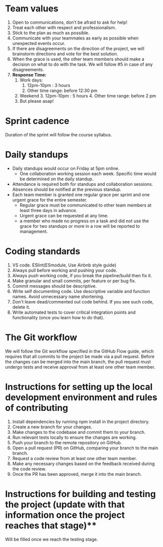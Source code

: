 

# Team values
1. Open to communications, don’t be afraid to ask for help!
2. Treat each other with respect and professionalism.
3. Stick to the plan as much as possible.
4. Communicate with your teammates as early as possible when unexpected events occur.
5. If there are disagreements on the direction of the project, we will brainstorm directions and vote for the best solution.
6. When the grace is used, the other team members should make a decision on what to do with the task. We will follow #5 in case of any disagreements.
7. **Response Time:**
    1. Work days: 
        1. 12pm-10pm : 3 hours
        2. Other time range: before 12:30 pm
    2. Weekend 
        3. 12pm-10pm : 5 hours 
        4. Other time range: before 2 pm
    3. But please asap!

# Sprint cadence


Duration of the sprint will follow the course syllabus.


# Daily standups



* Daily standups would occur on Friday at 5pm online. 
    * One collaboration working session each week. Specific time would be determined on the daily standup.
* Attendance is required both for standups and collaboration sessions. Absences should be notified at the previous standup.
* Each team member is granted one regular grace per sprint and one urgent grace for the entire semester.
    * Regular grace must be communicated to other team members at least three days in advance.
    * Urgent grace can be requested at any time.
    * a member who made no progress on a task and did not use the grace for two standups or more in a row will be reported to management.


# Coding standards



1. VS code. ESlint(ESmodule, Use Airbnb style guide)
2. Always pull before working and pushing your code.
3. Always push working code, if you break the pipeline/build then fix it.
4. Make granular and small commits, per feature or per bug fix.
5. Commit messages should be descriptive.
6. Write self documenting code. Use descriptive variable and function names. Avoid unnecessary name shortening.
7. Don't leave dead/commented out code behind. If you see such code, delete it.
8. Write automated tests to cover critical integration points and functionality (once you learn how to do that).


# The Git workflow

We will follow the Git workflow specified in the GitHub Flow guide, which requires that all commits to the project be made via a pull request. Before the changes can be merged into the main branch, the pull request must undergo tests and receive approval from at least one other team member. 


# Instructions for setting up the local development environment and rules of contributing 



1. Install dependencies by running npm install in the project directory.
2. Create a new branch for your changes.
3. Make changes to the codebase and commit them to your branch.
4. Run relevant tests locally to ensure the changes are working.
5. Push your branch to the remote repository on GitHub.
6. Open a pull request (PR) on GitHub, comparing your branch to the main branch.
7. Request a code review from at least one other team member.
8. Make any necessary changes based on the feedback received during the code review.
9. Once the PR has been approved, merge it into the main branch.

# Instructions for building and testing the project (update with that information once the project reaches that stage)**

Will be filled once we reach the testing stage.